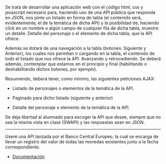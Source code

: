 Se trata de desarrollar una aplicación web con el código html, css y javascript necesario para, 
haciendo uso de una API pública que responda en JSON, nos pinte un listado en forma de tabla 
(el contenido será, evidentemente, el de la temática de dicha API) y la posibilidad de, 
haciendo click en un nombre o algún campo de cualquier fila de dicha tabla, muestre un detalle. 
Detalle del personaje o el elemento de dicha tabla, que la API ofrece.

Además se dotará de una navegación a la tabla (botones: Siguiente y Anterior), los cuales nos 
permitan ir cargando en la tabla, el contenido de todo el listado que nos ofrece la API. Avanzando y retrocediendo. 
Se deberá además, contemplar que estamos en el principio y final (habilitando o deshabilitando dichos botones, por ejemplo).



Resumiendo, deberá tener, como mínimo, las siguientes peticiones AJAX:


* Listado de personajes o elementos de la temática de la API.

* Paginado para dicho listado (siguiente y anterior)

* Detalle del personaje o elemento de la temática de la API.


Se deja libertad al alumnado para escoger la API que desee, siempre que no sea la misma vista en clase (SWAPI) y las respuestas sean en JSON.

---

Useré una API lanzada por el Banco Central Europeo, la cual se encarga de llevar un registro 
del valor de todas las monedas existentes junto a la fecha correspondiente.

* [Documentación](https://www.frankfurter.app/docs/#deployment)


